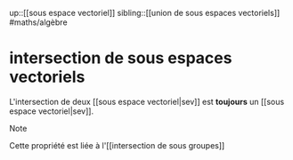 up::[[sous espace vectoriel]]
sibling::[[union de sous espaces vectoriels]]
#maths/algèbre 
# intersection de sous espaces vectoriels
L'intersection de deux [[sous espace vectoriel|sev]] est **toujours** un [[sous espace vectoriel|sev]].

> [!note]
> Cette propriété est liée à l'[[intersection de sous groupes]]

  